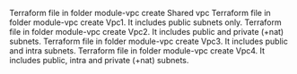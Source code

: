 Terraform file in folder module-vpc create Shared vpc
Terraform file in folder module-vpc create Vpc1. It includes public subnets only.
Terraform file in folder module-vpc create Vpc2. It includes public and private (+nat) subnets.
Terraform file in folder module-vpc create Vpc3. It includes public and intra subnets.
Terraform file in folder module-vpc create Vpc4. It includes public, intra and private (+nat) subnets.
